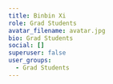 ```yaml
---
title: Binbin Xi
role: Grad Students
avatar_filename: avatar.jpg
bio: Grad Students
social: []
superuser: false
user_groups:
  - Grad Students
---
```

